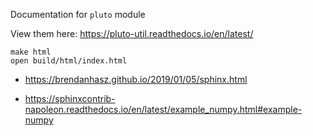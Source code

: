 Documentation for `pluto` module

View them here: https://pluto-util.readthedocs.io/en/latest/

```
make html
open build/html/index.html
```

- https://brendanhasz.github.io/2019/01/05/sphinx.html

- https://sphinxcontrib-napoleon.readthedocs.io/en/latest/example_numpy.html#example-numpy
